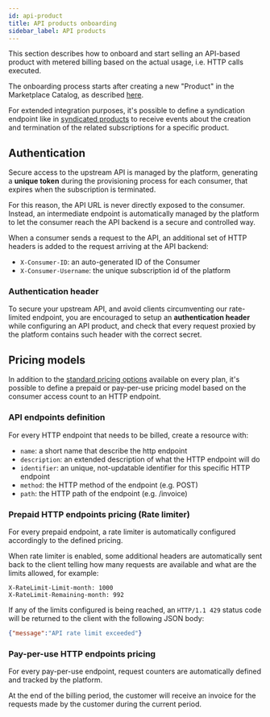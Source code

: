 ```yaml
---
id: api-product
title: API products onboarding
sidebar_label: API products
---
```


This section describes how to onboard and start selling an API-based
product with metered billing based on the actual usage, i.e. HTTP calls
executed.

The onboarding process starts after creating a new "Product" in the Marketplace
Catalog, as described [here](onboarding.md#applications-catalogue).

For extended integration purposes, it's possible to define a syndication
endpoint like in [syndicated products](syndication.md) to receive events about
the creation and termination of the related subscriptions for a specific
product.

## Authentication

Secure access to the upstream API is managed by the platform, generating a
**unique token** during the provisioning process for each consumer, that expires
when the subscription is terminated.

For this reason, the API URL is never directly exposed to the consumer. Instead,
an intermediate endpoint is automatically managed by the platform to let the
consumer reach the API backend is a secure and controlled way.

When a consumer sends a request to the API, an additional set of HTTP headers is
added to the request arriving at the API backend:

* `X-Consumer-ID`: an auto-generated ID of the Consumer
* `X-Consumer-Username`: the unique subscription id of the platform

### Authentication header

To secure your upstream API, and avoid clients circumventing our rate-limited
endpoint, you are encouraged to setup an **authentication header** while
configuring an API product, and check that every request proxied by the platform
contains such header with the correct secret.

## Pricing models

In addition to the [standard pricing
options](onboarding.md#available-pricing-models) available on every plan, it's
possible to define a prepaid or pay-per-use pricing model based on the consumer
access count to an HTTP endpoint.

### API endpoints definition

For every HTTP endpoint that needs to be billed, create a resource with:

* `name`: a short name that describe the http endpoint
* `description`: an extended description of what the HTTP endpoint will do
* `identifier`: an unique, not-updatable identifier for this specific HTTP
  endpoint
* `method`: the HTTP method of the endpoint (e.g. POST)
* `path`: the HTTP path of the endpoint (e.g. /invoice)

### Prepaid HTTP endpoints pricing (Rate limiter)

For every prepaid endpoint, a rate limiter is automatically configured
accordingly to the defined pricing.

When rate limiter is enabled, some additional headers are automatically sent
back to the client telling how many requests are available and what are the
limits allowed, for example:

```http
X-RateLimit-Limit-month: 1000
X-RateLimit-Remaining-month: 992
```

If any of the limits configured is being reached, an `HTTP/1.1 429` status code
will be returned to the client with the following JSON body:

```json
{"message":"API rate limit exceeded"}
```

### Pay-per-use HTTP endpoints pricing

For every pay-per-use endpoint, request counters are automatically defined and
tracked by the platform.

At the end of the billing period, the customer will receive an invoice for the
requests made by the customer during the current period.

